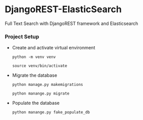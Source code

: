 # DjangoREST-ElasticSearch
Full Text Search with DjangoREST framework and Elasticsearch

### Project Setup
- Create and activate virtual environment

    `
        python -m venv venv
    `

    `
        source venv/bin/activate
    `
- Migrate the database
    
    `
        python manage.py makemigrations
    `

    `
        python manange.py migrate
    `
- Populate the database 

    `
        python manange.py fake_populate_db
    `

